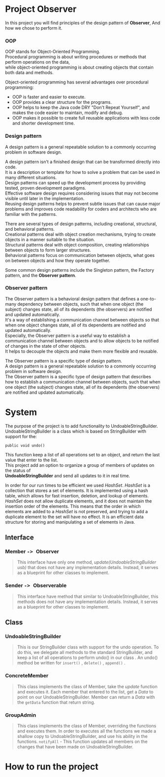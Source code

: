 # Project Observer
In this project you will find principles of the design pattern of **Observer**, And how we chose to perform it.

### OOP
OOP stands for Object-Oriented Programming.  
Procedural programming is about writing procedures or methods that perform operations on the data,   
while object-oriented programming is about creating objects that contain both data and methods.  

Object-oriented programming has several advantages over procedural programming:

  - OOP is faster and easier to execute.
  - OOP provides a clear structure for the programs.
  - OOP helps to keep the Java code DRY "Don't Repeat Yourself", and makes the code easier to maintain, modify and debug.
  - OOP makes it possible to create full reusable applications with less code and shorter development time.

### Design pattern
A design pattern is a general repeatable solution to a commonly occurring problem in software design.   

A design pattern isn't a finished design that can be transformed directly into code.  
It is a description or template for how to solve a problem that can be used in many different situations.   
Design patterns can speed up the development process by providing tested, proven development paradigms.  
Effective software design requires considering issues that may not become visible until later in the implementation.  
Reusing design patterns helps to prevent subtle issues that can cause major problems and improves code readability for coders and architects who are familiar with the patterns.   

There are several types of design patterns, including creational, structural, and behavioral patterns.  
Creational patterns deal with object creation mechanisms, trying to create objects in a manner suitable to the situation.  
Structural patterns deal with object composition, creating relationships between objects to form larger structures.  
Behavioral patterns focus on communication between objects, what goes on between objects and how they operate together.    

Some common design patterns include the Singleton pattern, the Factory pattern, and the **Observer pattern**.    
 
### Observer pattern
The Observer pattern is a behavioral design pattern that defines a one-to-many dependency between objects, such that when one object (the subject) changes state, all of its dependents (the observers) are notified and updated automatically.  
It's a way of establishing a communication channel between objects so that when one object changes state, all of its dependents are notified and updated automatically.  
Especially, the Observer pattern is a useful way to establish a communication channel between objects and to allow objects to be notified of changes in the state of other objects.  
It helps to decouple the objects and make them more flexible and reusable.   

The Observer pattern is a specific type of design pattern.  
A design pattern is a general repeatable solution to a commonly occurring problem in software design.  
The Observer pattern is a specific type of design pattern that describes how to establish a communication channel between objects, such that when one object (the subject) changes state, all of its dependents (the observers) are notified and updated automatically.

# System
The purpose of the project is to add functionality to UndoableStringBuilder.  
UndoableStringBuilder is a class which is based on StringBuilder with support for the: 

`public void undo()`

This function keep a list of all operations set to an object, and return the last value that enter to the list.  
This project add an option to organize a group of members of updates on the status of  
**UndoableStringBuilder** and send all updates to it in real time.

In order for our run times to be efficient we used _HashSet_. _HashSet_ is a collection that stores a set of elements. It is implemented using a hash table, which
allows for fast insertion, deletion, and lookup of elements.
_HashSet_ does not allow duplicate elements, and it does not maintain the insertion order of the elements. This means that the order in which elements are added 
to a _HashSet_ is not preserved, and trying to add a duplicate element to the set will have no effect. It is an efficient data structure for storing and 
manipulating a set of elements in Java.


## Interface

### Member <kbd> -> </kbd> Observer
> This interface have only one method, _update(UndoableStringBuilder usb)_ that does not have any implementation details. Instead, it serves as a blueprint for
> other classes to implement. 

### Sender <kbd> -> </kbd> Observerable
> This interface have method that similar to UndoableStringBuilder, this methods does not have any implementation details. Instead, it
> serves as a blueprint for other classes to implement.

## Class

### UndoableStringBuilder
> This is our StringBuilder class with support for the undo operation. To do this,
> we delegate all methods to the standard StringBuilder, and keep a list of all operations
> to perform undo() in our class . An undo() method be written for `insert()` , `delete()` , `append()` .

### ConcreteMember
> This class implements the class of Member, take the _update_ function and executes it.
> Each member that entered to the list, get a _Data_ to point on our UndoableStringBuilder.
> Member can return a _Data_ with the `getData` function that return string.  

### GroupAdmin
> This class implements the class of Member, overriding the functions and executes them.
> In order to executes all the functions we made a shallow copy to UndoableStringBuilder, and use his ability in the functions.
> `notifyAll` - This function updates all members on the changes that have been made on UndoableStringBuilder. 


# How to run the project



  
